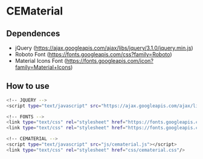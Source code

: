 # CEMaterial
## Dependences
- jQuery (https://ajax.googleapis.com/ajax/libs/jquery/3.1.0/jquery.min.js)
- Roboto Font (https://fonts.googleapis.com/css?family=Roboto)
- Material Icons Font (https://fonts.googleapis.com/icon?family=Material+Icons)

## How to use
```sh
<!-- JQUERY -->
<script type="text/javascript" src="https://ajax.googleapis.com/ajax/libs/jquery/1.12.4/jquery.min.js"></script>

<!-- FONTS -->
<link type="text/css" rel="stylesheet" href="https://fonts.googleapis.com/css?family=Roboto"/>
<link type="text/css" rel="stylesheet" href="https://fonts.googleapis.com/icon?family=Material+Icons"/>

<!-- CEMATERIAL -->
<script type="text/javascript" src="js/cematerial.js"></script>
<link type="text/css" rel="stylesheet" href="css/cematerial.css"/>
```
